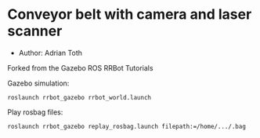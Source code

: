 # Conveyor belt with camera and laser scanner

* Author: Adrian Toth

Forked from the Gazebo ROS RRBot Tutorials

Gazebo simulation:

    roslaunch rrbot_gazebo rrbot_world.launch
    
Play rosbag files:

    roslaunch rrbot_gazebo replay_rosbag.launch filepath:=/home/.../.bag
